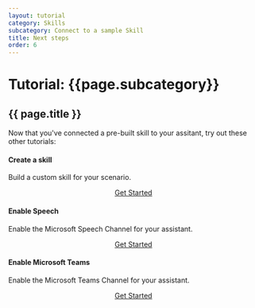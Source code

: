 ```yaml
---
layout: tutorial
category: Skills
subcategory: Connect to a sample Skill
title: Next steps
order: 6
---
```


# Tutorial: {{page.subcategory}} 

## {{ page.title }}

Now that you've connected a pre-built skill to your assitant, try out these other tutorials:

<div class="card-group">
    <div class="card">
        <div class="card-body">
            <h4 class="card-title">Create a skill</h4>
            <p class="card-text">Build a custom skill for your scenario.</p>
        </div>
        <div class="card-footer" style="display: flex; justify-content: center;">
            <a href="{{site.baseurl}}/tutorials/csharp/create-skill/1_intro" class="btn btn-primary">Get Started</a>
        </div>
    </div>
    <div class="card">
        <div class="card-body">
            <h4 class="card-title">Enable Speech</h4>
            <p class="card-text">Enable the Microsoft Speech Channel for your assistant.</p>
        </div>
        <div class="card-footer" style="display: flex; justify-content: center;">
            <a href="{{site.baseurl}}/tutorials/enable-speech/1_intro" class="btn btn-primary">Get Started</a>
        </div>
    </div>
    <div class="card">
        <div class="card-body">
            <h4 class="card-title">Enable Microsoft Teams</h4>
            <p class="card-text">Enable the Microsoft Teams Channel for your assistant.</p>
        </div>
        <div class="card-footer" style="display: flex; justify-content: center;">
            <a href="{{site.baseurl}}/tutorials/enable-teams/1_intro" class="btn btn-primary">Get Started</a>
        </div>
    </div>
</div>